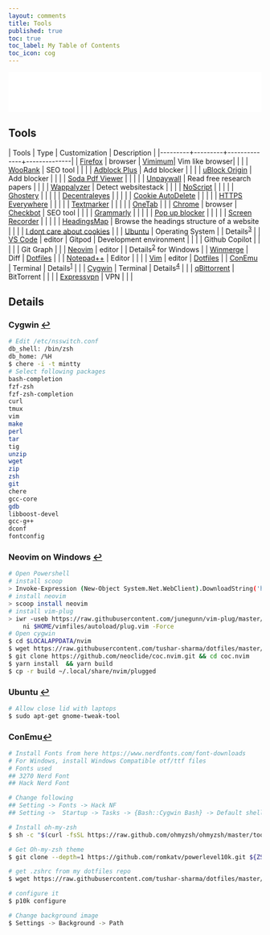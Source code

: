 ```yaml
---
layout: comments
title: Tools
published: true
toc: true
toc_label: My Table of Contents
toc_icon: cog
---
```



<!-- dummy box begins -->
<div style="padding-bottom:60px; padding-top:20px; background : white;">
</div>

<h2 class="blue entry-title"><i class="fas fa-hammer"></i> Tools</h2>


|  Tools  | Type    | Customization | Description |
|---------+---------+--------------+--------------|
| [Firefox](https://www.mozilla.org/en-US/firefox/new/) | browser | [Vimimum](https://addons.mozilla.org/en-US/firefox/addon/vimium-ff/)| Vim like browser|
|         |         | [WooRank](https://addons.mozilla.org/en-US/firefox/addon/seo-website-analysis/) | SEO tool |
|         |         | [Adblock Plus](https://addons.mozilla.org/en-CA/firefox/addon/adblock-plus/) | Add blocker |
|         |         | [uBlock Origin](https://addons.mozilla.org/en-US/firefox/addon/ublock-origin/) | Add blocker  |
|         |         | [Soda Pdf Viewer](https://addons.mozilla.org/en-US/firefox/addon/soda-pdf-viewer/) | |
|         |         | [Unpaywall](https://addons.mozilla.org/en-US/firefox/addon/unpaywall/) | Read free research papers |
|         |         | [Wappalyzer](https://addons.mozilla.org/en-US/firefox/addon/wappalyzer/)  | Detect websitestack |
|         |         | [NoScript](https://addons.mozilla.org/en-US/firefox/addon/noscript/) | |
|         |         | [Ghostery](https://addons.mozilla.org/en-US/firefox/addon/ghostery/) | |
|         |         | [Decentraleyes](https://addons.mozilla.org/en-US/firefox/addon/decentraleyes/) | |
|         |         | [Cookie AutoDelete](https://addons.mozilla.org/en-US/firefox/addon/cookie-autodelete/) | |
|         |         | [HTTPS Everywhere](https://addons.mozilla.org/en-US/firefox/addon/https-everywhere/) | |
|         |         | [Textmarker](https://addons.mozilla.org/en-US/firefox/addon/textmarkerpro/) | |
|         |         | [OneTab](https://addons.mozilla.org/en-US/firefox/addon/onetab/) | |
| [Chrome](https://www.google.com/chrome/)  | browser  | [Checkbot](https://chrome.google.com/webstore/detail/checkbot-seo-web-speed-se/dagohlmlhagincbfilmkadjgmdnkjinl) | SEO tool |
|         |         | [Grammarly](https://chrome.google.com/webstore/detail/grammarly-for-chrome/kbfnbcaeplbcioakkpcpgfkobkghlhen?hl=en) | |
|         |         | [Pop up blocker](https://chrome.google.com/webstore/detail/pop-up-blocker-for-chrome/bkkbcggnhapdmkeljlodobbkopceiche) | |
|         |         | [Screen Recorder](https://chrome.google.com/webstore/detail/screen-recorder/hniebljpgcogalllopnjokppmgbhaden) | |
|         |         | [HeadingsMap](https://chrome.google.com/webstore/detail/headingsmap/flbjommegcjonpdmenkdiocclhjacmbi) | Browse the headings structure of a website |
|         |         | [I dont care about cookies](https://chrome.google.com/webstore/detail/i-dont-care-about-cookies/fihnjjcciajhdojfnbdddfaoknhalnja) |  |
| [Ubuntu](https://ubuntu.com/)  | Operating System  |  | Details<sup><a href='#fn:3' rel='footnote'>3</a></sup> |
| [VS Code](https://code.visualstudio.com/)  | editor  | Gitpod | Development environment |
|                                           |          | Github Copilot |  |
|                                           |          | Git Graph      |  |
| [Neovim](https://github.com/neovim/neovim)  | editor  |  | Details<sup><a href='#fn:2' rel='footnote'>2</a></sup> for Windows  |
| [Winmerge](https://winmerge.org/)  | Diff  |  [Dotfiles](https://github.com/tushar-sharma/dotfiles)   |  |
| [Notepad++](https://notepad-plus-plus.org/downloads/) | Editor | | |
| [Vim](https://www.vim.org/)     | editor  | [Dotfiles](https://github.com/tushar-sharma/dotfiles) |
| [ConEmu ](https://conemu.github.io/)  | Terminal | Details<sup><a href='#fn:1' rel='footnote'>1</a></sup> | |
| [Cygwin](https://www.cygwin.com/)     | Terminal | Details<sup><a href='#fn:4' rel='footnote'>4</a></sup> | |
| [qBittorrent](https://www.qbittorrent.org/)  | BitTorrent | | |
| [Expressvpn](https://www.expressvpn.com/)  | VPN | | |


## Details

### <span id='fn:1'>Cygwin <a href='#fnref:1' rev='footnote'>&#8617;</a></span>

```bash
# Edit /etc/nsswitch.conf
db_shell: /bin/zsh
db_home: /%H
$ chere -i -t mintty
# Select following packages
bash-completion
fzf-zsh
fzf-zsh-completion
curl
tmux
vim
make
perl
tar
tig
unzip
wget
zip
zsh
git
chere
gcc-core
gdb
libboost-devel
gcc-g++
dconf
fontconfig
```


### <span id='fn:2'>Neovim on Windows <a href='#fnref:2' rev='footnote'>&#8617;</a></span>

```bash
# Open Powershell
# install scoop
> Invoke-Expression (New-Object System.Net.WebClient).DownloadString('https://get.scoop.sh')
# install neovim
> scoop install neovim
# install vim-plug
> iwr -useb https://raw.githubusercontent.com/junegunn/vim-plug/master/plug.vim |`
    ni $HOME/vimfiles/autoload/plug.vim -Force
# Open cygwin
$ cd $LOCALAPPDATA/nvim
$ wget https://raw.githubusercontent.com/tushar-sharma/dotfiles/master/nvim/init.vim
$ git clone https://github.com/neoclide/coc.nvim.git && cd coc.nvim
$ yarn install  && yarn build
$ cp -r build ~/.local/share/nvim/plugged
```

### <span id='fn:3'>Ubuntu <a href='#fnref:3' rev='footnote'>&#8617;</a></span>

```bash
# Allow close lid with laptops
$ sudo apt-get gnome-tweak-tool
```

### <span id='fn:4'>ConEmu<a href='#fnref:4' rev='footnote'>&#8617;</a></span>

```bash
# Install Fonts from here https://www.nerdfonts.com/font-downloads
# For Windows, install Windows Compatible otf/ttf files
# Fonts used
## 3270 Nerd Font
## Hack Nerd Font

# Change following
## Setting -> Fonts -> Hack NF
## Setting ->  Startup -> Tasks -> {Bash::Cygwin Bash} -> Default shell

# Install oh-my-zsh
$ sh -c "$(curl -fsSL https://raw.github.com/ohmyzsh/ohmyzsh/master/tools/install.sh)"

# Get Oh-my-zsh theme
$ git clone --depth=1 https://github.com/romkatv/powerlevel10k.git ${ZSH_CUSTOM:-$HOME/.oh-my-zsh/custom}/themes/powerlevel10k

# get .zshrc from my dotfiles repo
$ wget https://raw.githubusercontent.com/tushar-sharma/dotfiles/master/.zshrc

# configure it
$ p10k configure

# Change background image
$ Settings -> Background -> Path
```

